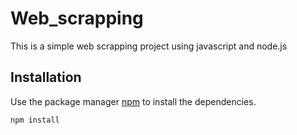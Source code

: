 # Web_scrapping

This is a simple web scrapping project using javascript and node.js

## Installation

Use the package manager [npm](https://www.npmjs.com/) to install the dependencies.

```bash
npm install
```

